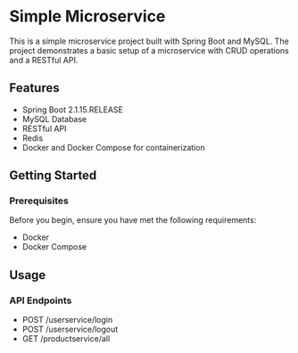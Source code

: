 # Simple Microservice

This is a simple microservice project built with Spring Boot and MySQL. The project demonstrates a basic setup of a microservice with CRUD operations and a RESTful API.

## Features

- Spring Boot 2.1.15.RELEASE
- MySQL Database
- RESTful API
- Redis
- Docker and Docker Compose for containerization

## Getting Started

### Prerequisites

Before you begin, ensure you have met the following requirements:

- Docker
- Docker Compose

## Usage

### API Endpoints
- POST /userservice/login
- POST /userservice/logout 
- GET /productservice/all
